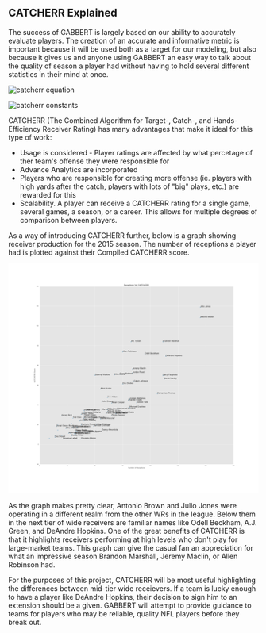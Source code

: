 ## CATCHERR Explained

The success of GABBERT is largely based on our ability to accurately evaluate players. The creation of an accurate and informative metric is important because it will be used both as a target for our modeling, but also because it gives us and anyone using GABBERT an easy way to talk about the quality of season a player had without having to hold several different statistics in their mind at once. 

![catcherr equation](https://github.com/oneilltp18/GABBERT/blob/master/wide_receivers/CATCHERR_equation.png "catcherr equation")
  
![catcherr constants](https://github.com/oneilltp18/GABBERT/blob/master/wide_receivers/constants_equations.png "catcherr constants")

CATCHERR (The Combined Algorithm for Target-, Catch-, and Hands-Efficiency Receiver Rating) has many advantages that make it ideal for this type of work: 
  * Usage is considered - Player ratings are affected by what percetage of ther team's offense they were responsible for
  * Advance Analytics are incorporated
  * Players who are responsible for creating more offense (ie. players with high yards after the catch, players with lots of "big" plays, etc.) are rewarded for this
  * Scalability. A player can receive a CATCHERR rating for a single game, several games, a season, or a career. This allows for multiple degrees of comparison between players. 

As a way of introducing CATCHERR further, below is a graph showing receiver production for the 2015 season. The number of receptions a player had is plotted against their Compiled CATCHERR score.

![Catches vs CATCHER](https://raw.githubusercontent.com/cl65610/GABBERT/master/visualization/top_2015.png "Catches Vs. CATCHERR")

As the graph makes pretty clear, Antonio Brown and Julio Jones were operating in a different realm from the other WRs in the league. Below them in the next tier of wide receivers are familiar names like Odell Beckham, A.J. Green, and DeAndre Hopkins. One of the great benefits of CATCHERR is that it highlights receivers performing at high levels who don't play for large-market teams. This graph can give the casual fan an appreciation for what an impressive season Brandon Marshall, Jeremy Maclin, or Allen Robinson had. 

For the purposes of this project, CATCHERR will be most useful highlighting the differences between mid-tier wide receievers. If a team is lucky enough to have a player like DeAndre Hopkins, their decision to sign him to an extension should be a given. GABBERT will attempt to provide guidance to teams for players who may be reliable, quality NFL players before they break out. 
